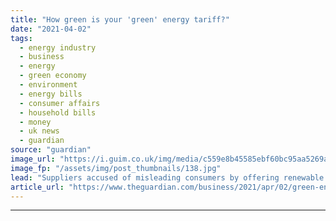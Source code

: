 ```yaml
---
title: "How green is your 'green' energy tariff?"
date: "2021-04-02"
tags: 
  - energy industry
  - business
  - energy
  - green economy
  - environment
  - energy bills
  - consumer affairs
  - household bills
  - money
  - uk news
  - guardian
source: "guardian"
image_url: "https://i.guim.co.uk/img/media/c559e8b45585ebf60bc95aa5269ade942213b386/22_357_5738_3442/master/5738.jpg?width=460&quality=85&auto=format&fit=max&s=5ee0df5079bc4f25dd5ac3eb0f97647f"
image_fp: "/assets/img/post_thumbnails/138.jpg"
lead: "Suppliers accused of misleading consumers by offering renewable deals that are only green on paperIt’s time to switch to a renewable energy tariff. This is the well-meaning advice given to eco-conscious households across the country that are eager to..."
article_url: "https://www.theguardian.com/business/2021/apr/02/green-energy-tariff-renewable-deals"
---
```


---
